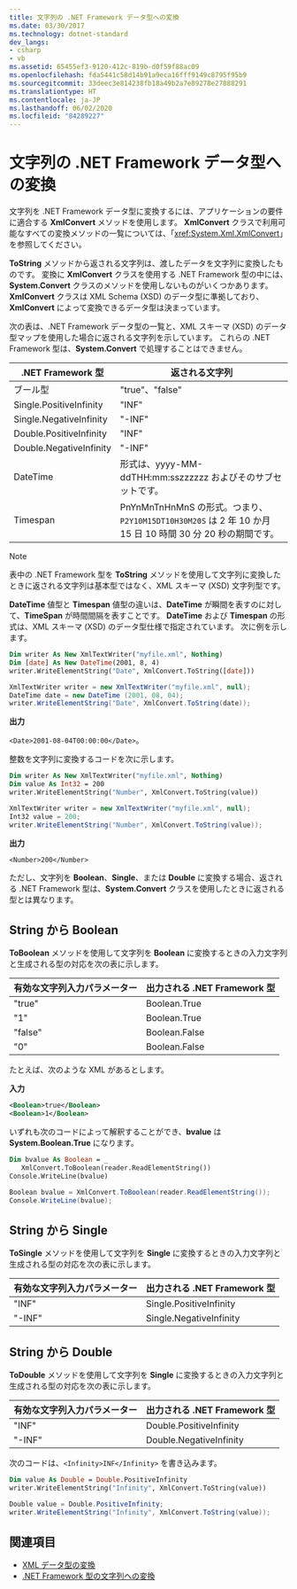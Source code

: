 ```yaml
---
title: 文字列の .NET Framework データ型への変換
ms.date: 03/30/2017
ms.technology: dotnet-standard
dev_langs:
- csharp
- vb
ms.assetid: 65455ef3-9120-412c-819b-d0f59f88ac09
ms.openlocfilehash: fda5441c58d14b91a9eca16fff9149c8795f95b9
ms.sourcegitcommit: 33deec3e814238fb18a49b2a7e89278e27888291
ms.translationtype: HT
ms.contentlocale: ja-JP
ms.lasthandoff: 06/02/2020
ms.locfileid: "84289227"
---
```

# <a name="converting-strings-to-net-framework-data-types"></a>文字列の .NET Framework データ型への変換
文字列を .NET Framework データ型に変換するには、アプリケーションの要件に適合する **XmlConvert** メソッドを使用します。 **XmlConvert** クラスで利用可能なすべての変換メソッドの一覧については、「<xref:System.Xml.XmlConvert>」を参照してください。  
  
 **ToString** メソッドから返される文字列は、渡したデータを文字列に変換したものです。 変換に **XmlConvert** クラスを使用する .NET Framework 型の中には、**System.Convert** クラスのメソッドを使用しないものがいくつかあります。 **XmlConvert** クラスは XML Schema (XSD) のデータ型に準拠しており、**XmlConvert** によって変換できるデータ型は決まっています。  
  
 次の表は、.NET Framework データ型の一覧と、XML スキーマ (XSD) のデータ型マップを使用した場合に返される文字列を示しています。 これらの .NET Framework 型は、**System.Convert** で処理することはできません。  
  
|.NET Framework 型|返される文字列|  
|-------------------------|---------------------|  
|ブール型|"true"、"false"|  
|Single.PositiveInfinity|"INF"|  
|Single.NegativeInfinity|"-INF"|  
|Double.PositiveInfinity|"INF"|  
|Double.NegativeInfinity|"-INF"|  
|DateTime|形式は、yyyy-MM-ddTHH:mm:sszzzzzz およびそのサブセットです。|  
|Timespan|PnYnMnTnHnMnS の形式。つまり、`P2Y10M15DT10H30M20S` は 2 年 10 か月 15 日 10 時間 30 分 20 秒の期間です。|  
  
> [!NOTE]
> 表中の .NET Framework 型を **ToString** メソッドを使用して文字列に変換したときに返される文字列は基本型ではなく、XML スキーマ (XSD) 文字列型です。  
  
 **DateTime** 値型と **Timespan** 値型の違いは、**DateTime** が瞬間を表すのに対して、**TimeSpan** が時間間隔を表すことです。 **DateTime** および **Timespan** の形式は、XML スキーマ (XSD) のデータ型仕様で指定されています。 次に例を示します。  
  
```vb  
Dim writer As New XmlTextWriter("myfile.xml", Nothing)  
Dim [date] As New DateTime(2001, 8, 4)  
writer.WriteElementString("Date", XmlConvert.ToString([date]))  
```  
  
```csharp  
XmlTextWriter writer = new XmlTextWriter("myfile.xml", null);  
DateTime date = new DateTime (2001, 08, 04);  
writer.WriteElementString("Date", XmlConvert.ToString(date));  
```  
  
 **出力**  
  
 `<Date>2001-08-04T00:00:00</Date>`。  
  
 整数を文字列に変換するコードを次に示します。  
  
```vb  
Dim writer As New XmlTextWriter("myfile.xml", Nothing)  
Dim value As Int32 = 200  
writer.WriteElementString("Number", XmlConvert.ToString(value))  
```  
  
```csharp  
XmlTextWriter writer = new XmlTextWriter("myfile.xml", null);  
Int32 value = 200;  
writer.WriteElementString("Number", XmlConvert.ToString(value));  
```  
  
 **出力**  
  
 `<Number>200</Number>`  
  
 ただし、文字列を **Boolean**、**Single**、または **Double** に変換する場合、返される .NET Framework 型は、**System.Convert** クラスを使用したときに返される型とは異なります。  
  
## <a name="string-to-boolean"></a>String から Boolean  
 **ToBoolean** メソッドを使用して文字列を **Boolean** に変換するときの入力文字列と生成される型の対応を次の表に示します。  
  
|有効な文字列入力パラメーター|出力される .NET Framework 型|  
|----------------------------------|--------------------------------|  
|"true"|Boolean.True|  
|"1"|Boolean.True|  
|"false"|Boolean.False|  
|"0"|Boolean.False|  
  
 たとえば、次のような XML があるとします。  
  
 **入力**  
  
```xml  
<Boolean>true</Boolean>  
<Boolean>1</Boolean>
```  
  
 いずれも次のコードによって解釈することができ、**bvalue** は **System.Boolean.True** になります。  
  
```vb  
Dim bvalue As Boolean = _  
   XmlConvert.ToBoolean(reader.ReadElementString())  
Console.WriteLine(bvalue)  
```  
  
```csharp  
Boolean bvalue = XmlConvert.ToBoolean(reader.ReadElementString());  
Console.WriteLine(bvalue);  
```  
  
## <a name="string-to-single"></a>String から Single  
 **ToSingle** メソッドを使用して文字列を **Single** に変換するときの入力文字列と生成される型の対応を次の表に示します。  
  
|有効な文字列入力パラメーター|出力される .NET Framework 型|  
|----------------------------------|--------------------------------|  
|"INF"|Single.PositiveInfinity|  
|"-INF"|Single.NegativeInfinity|  
  
## <a name="string-to-double"></a>String から Double  
 **ToDouble** メソッドを使用して文字列を **Single** に変換するときの入力文字列と生成される型の対応を次の表に示します。  
  
|有効な文字列入力パラメーター|出力される .NET Framework 型|  
|----------------------------------|--------------------------------|  
|"INF"|Double.PositiveInfinity|  
|"-INF"|Double.NegativeInfinity|  
  
 次のコードは、`<Infinity>INF</Infinity>` を書き込みます。  
  
```vb  
Dim value As Double = Double.PositiveInfinity  
writer.WriteElementString("Infinity", XmlConvert.ToString(value))  
```  
  
```csharp  
Double value = Double.PositiveInfinity;  
writer.WriteElementString("Infinity", XmlConvert.ToString(value));  
```  
  
## <a name="see-also"></a>関連項目

- [XML データ型の変換](conversion-of-xml-data-types.md)
- [.NET Framework 型の文字列への変換](converting-dotnet-types-to-strings.md)
